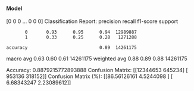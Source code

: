 #### Model
[0 0 0 ... 0 0 0]
Classification Report:
              precision    recall  f1-score   support

           0       0.93      0.95      0.94  12989887
           1       0.33      0.25      0.28   1271288

    accuracy                           0.89  14261175
   macro avg       0.63      0.60      0.61  14261175
weighted avg       0.88      0.89      0.88  14261175

Accuracy: 0.8879215772893888
Confusion Matrix:
[[12344653   645234]
 [  953136   318152]]
Confusion Matrix (%):
[[86.56126161  4.5244098 ]
 [ 6.68343247  2.23089612]]
